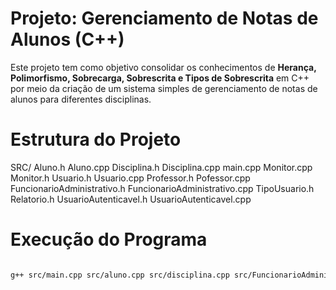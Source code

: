 #  Projeto: Gerenciamento de Notas de Alunos (C++)

Este projeto tem como objetivo consolidar os conhecimentos de **Herança, Polimorfismo, Sobrecarga, Sobrescrita e Tipos de Sobrescrita** em C++ por meio da criação de um sistema simples de gerenciamento de notas de alunos para diferentes disciplinas.


# Estrutura do Projeto

SRC/
    Aluno.h
    Aluno.cpp
    Disciplina.h
    Disciplina.cpp
    main.cpp
    Monitor.cpp
    Monitor.h
    Usuario.h
    Usuario.cpp
    Professor.h
    Pofessor.cpp
    FuncionarioAdministrativo.h
    FuncionarioAdministrativo.cpp
    TipoUsuario.h
    Relatorio.h
    UsuarioAutenticavel.h
    UsuarioAutenticavel.cpp




# Execução do Programa

```bash

g++ src/main.cpp src/aluno.cpp src/disciplina.cpp src/FuncionarioAdministrativo.cpp src/Monitor.cpp src/Professor.cpp src/Usuario.cpp src/UsuarioAutenticavel.cpp -o programa.exe

```